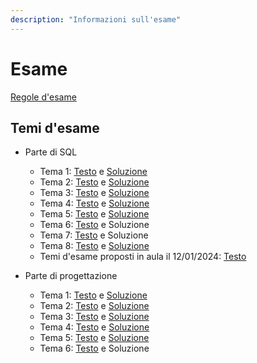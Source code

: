 ```yaml
---
description: "Informazioni sull'esame"
---
```


# Esame

[Regole d'esame](https://farinetti.github.io/materiale-bdcin/RegoleEsame23-24.pdf)

## Temi d'esame

- Parte di SQL
    - Tema 1: [Testo](https://farinetti.github.io/materiale-bdcin/TE-SQL1-Testo.pdf) e [Soluzione](https://farinetti.github.io/materiale-bdcin/TE-SQL1-Soluzione.pdf)
    - Tema 2: [Testo](https://farinetti.github.io/materiale-bdcin/TE-SQL2-Testo.pdf) e [Soluzione](https://farinetti.github.io/materiale-bdcin/TE-SQL2-Soluzione.pdf)
    - Tema 3: [Testo](https://farinetti.github.io/materiale-bdcin/TE-SQL3-Testo.pdf) e [Soluzione](https://farinetti.github.io/materiale-bdcin/TE-SQL3-Soluzione.pdf)
    - Tema 4: [Testo](https://farinetti.github.io/materiale-bdcin/TE-SQL4-Testo.pdf) e [Soluzione](https://farinetti.github.io/materiale-bdcin/TE-SQL4-Soluzione.pdf)
    - Tema 5: [Testo](https://farinetti.github.io/materiale-bdcin/TE-SQL5-Testo.pdf) e [Soluzione](https://farinetti.github.io/materiale-bdcin/TE-SQL5-Soluzione.pdf)
    - Tema 6: [Testo](https://farinetti.github.io/materiale-bdcin/TE-SQL6-Testo.pdf) e Soluzione
    - Tema 7: [Testo](https://farinetti.github.io/materiale-bdcin/TE-SQL7-Testo.pdf) e Soluzione
    - Tema 8: [Testo](https://farinetti.github.io/materiale-bdcin/TE-SQL8-Testo.pdf) e [Soluzione](https://farinetti.github.io/materiale-bdcin/TE-SQL8-Soluzione.pdf)
    - Temi d'esame proposti in aula il 12/01/2024: [Testo](https://farinetti.github.io/materiale-bdcin/Esercizi-12-01-24.pdf)

- Parte di progettazione
    - Tema 1: [Testo](https://farinetti.github.io/materiale-bdcin/TE-ER1-Testo.pdf) e [Soluzione](https://farinetti.github.io/materiale-bdcin/TE-ER1-Soluzione.pdf)
    - Tema 2: [Testo](https://farinetti.github.io/materiale-bdcin/TE-ER2-Testo.pdf) e [Soluzione](https://farinetti.github.io/materiale-bdcin/TE-ER2-Soluzione.pdf)
    - Tema 3: [Testo](https://farinetti.github.io/materiale-bdcin/TE-ER3-Testo.pdf) e [Soluzione](https://farinetti.github.io/materiale-bdcin/TE-ER3-Soluzione.pdf)
    - Tema 4: [Testo](https://farinetti.github.io/materiale-bdcin/TE-ER4-Testo.pdf) e [Soluzione](https://farinetti.github.io/materiale-bdcin/TE-ER4-Soluzione.pdf)
    - Tema 5: [Testo](https://farinetti.github.io/materiale-bdcin/TE-ER5-Testo.pdf) e [Soluzione](https://farinetti.github.io/materiale-bdcin/TE-ER5-Soluzione.pdf)
    - Tema 6: [Testo](https://farinetti.github.io/materiale-bdcin/TE-ER6-Testo.pdf) e Soluzione

